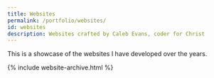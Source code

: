 ```yaml
---
title: Websites
permalink: /portfolio/websites/
id: websites
description: Websites crafted by Caleb Evans, coder for Christ
---
```


This is a showcase of the websites I have developed over the years.

{% include website-archive.html %}
